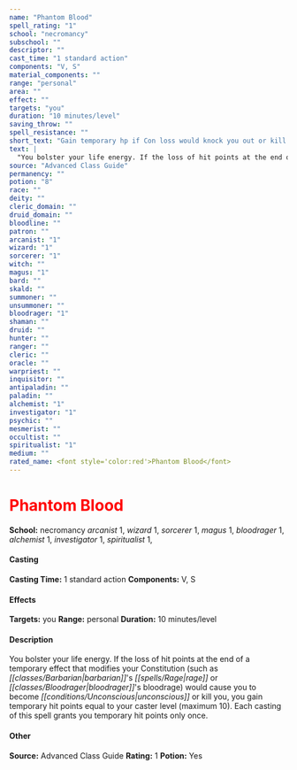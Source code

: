 ```yaml
---
name: "Phantom Blood"
spell_rating: "1"
school: "necromancy"
subschool: ""
descriptor: ""
cast_time: "1 standard action"
components: "V, S"
material_components: ""
range: "personal"
area: ""
effect: ""
targets: "you"
duration: "10 minutes/level"
saving_throw: ""
spell_resistance: ""
short_text: "Gain temporary hp if Con loss would knock you out or kill you."
text: |
  "You bolster your life energy. If the loss of hit points at the end of a temporary effect that modifies your Constitution (such as barbarian's rage or bloodrager's bloodrage) would cause you to become unconscious or kill you, you gain temporary hit points equal to your caster level (maximum 10). Each casting of this spell grants you temporary hit points only once."
source: "Advanced Class Guide"
permanency: ""
potion: "8"
race: ""
deity: ""
cleric_domain: ""
druid_domain: ""
bloodline: ""
patron: ""
arcanist: "1"
wizard: "1"
sorcerer: "1"
witch: ""
magus: "1"
bard: ""
skald: ""
summoner: ""
unsummoner: ""
bloodrager: "1"
shaman: ""
druid: ""
hunter: ""
ranger: ""
cleric: ""
oracle: ""
warpriest: ""
inquisitor: ""
antipaladin: ""
paladin: ""
alchemist: "1"
investigator: "1"
psychic: ""
mesmerist: ""
occultist: ""
spiritualist: "1"
medium: ""
rated_name: <font style='color:red'>Phantom Blood</font>
---
```


# <font style='color:red'>Phantom Blood</font> 
**School:** necromancy 
_arcanist_ 1, _wizard_ 1, _sorcerer_ 1, _magus_ 1, _bloodrager_ 1, _alchemist_ 1, _investigator_ 1, _spiritualist_ 1, 
#### Casting
**Casting Time:** 1 standard action
 **Components:** V, S 
 #### Effects
**Targets:** you
**Range:** personal
**Duration:** 10 minutes/level

 #### Description
You bolster your life energy. If the loss of hit points at the end of a temporary effect that modifies your Constitution (such as _[[classes/Barbarian|barbarian]]_'s _[[spells/Rage|rage]]_ or _[[classes/Bloodrager|bloodrager]]_'s bloodrage) would cause you to become _[[conditions/Unconscious|unconscious]]_ or kill you, you gain temporary hit points equal to your caster level (maximum 10). Each casting of this spell grants you temporary hit points only once.

 #### Other
**Source:** Advanced Class Guide
**Rating:** 1
**Potion:** Yes
